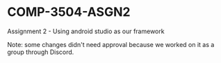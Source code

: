 # COMP-3504-ASGN2

Assignment 2 - Using android studio as our framework

Note: some changes didn't need approval because we worked on it as a group through Discord.
